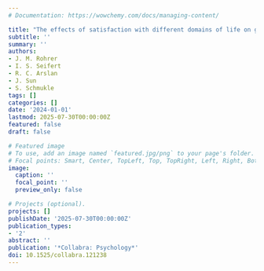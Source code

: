```yaml
---
# Documentation: https://wowchemy.com/docs/managing-content/

title: "The effects of satisfaction with different domains of life on general life satisfaction vary between individuals (but we cannot tell you why)"
subtitle: ''
summary: ''
authors:
- J. M. Rohrer
- I. S. Seifert
- R. C. Arslan
- J. Sun
- S. Schmukle
tags: []
categories: []
date: '2024-01-01'
lastmod: 2025-07-30T00:00:00Z
featured: false
draft: false

# Featured image
# To use, add an image named `featured.jpg/png` to your page's folder.
# Focal points: Smart, Center, TopLeft, Top, TopRight, Left, Right, BottomLeft, Bottom, BottomRight.
image:
  caption: ''
  focal_point: ''
  preview_only: false

# Projects (optional).
projects: []
publishDate: '2025-07-30T00:00:00Z'
publication_types:
- '2'
abstract: ''
publication: '*Collabra: Psychology*'
doi: 10.1525/collabra.121238
---
```

